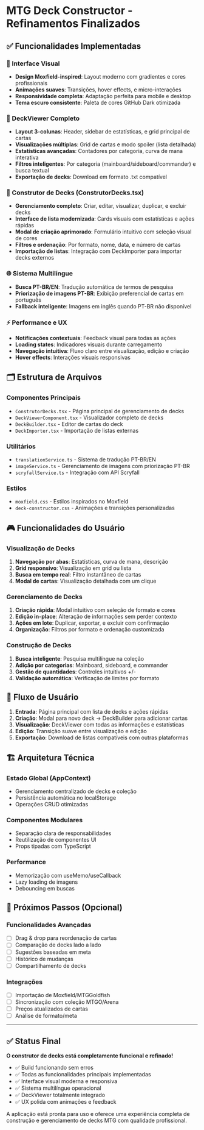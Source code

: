 # MTG Deck Constructor - Refinamentos Finalizados

## ✅ Funcionalidades Implementadas

### 🎨 Interface Visual
- **Design Moxfield-inspired**: Layout moderno com gradientes e cores profissionais
- **Animações suaves**: Transições, hover effects, e micro-interações
- **Responsividade completa**: Adaptação perfeita para mobile e desktop
- **Tema escuro consistente**: Paleta de cores GitHub Dark otimizada

### 🎯 DeckViewer Completo
- **Layout 3-colunas**: Header, sidebar de estatísticas, e grid principal de cartas
- **Visualizações múltiplas**: Grid de cartas e modo spoiler (lista detalhada)
- **Estatísticas avançadas**: Contadores por categoria, curva de mana interativa
- **Filtros inteligentes**: Por categoria (mainboard/sideboard/commander) e busca textual
- **Exportação de decks**: Download em formato .txt compatível

### 🔧 Construtor de Decks (ConstrutorDecks.tsx)
- **Gerenciamento completo**: Criar, editar, visualizar, duplicar, e excluir decks
- **Interface de lista modernizada**: Cards visuais com estatísticas e ações rápidas
- **Modal de criação aprimorado**: Formulário intuitivo com seleção visual de cores
- **Filtros e ordenação**: Por formato, nome, data, e número de cartas
- **Importação de listas**: Integração com DeckImporter para importar decks externos

### 🌐 Sistema Multilíngue
- **Busca PT-BR/EN**: Tradução automática de termos de pesquisa
- **Priorização de imagens PT-BR**: Exibição preferencial de cartas em português
- **Fallback inteligente**: Imagens em inglês quando PT-BR não disponível

### ⚡ Performance e UX
- **Notificações contextuais**: Feedback visual para todas as ações
- **Loading states**: Indicadores visuais durante carregamento
- **Navegação intuitiva**: Fluxo claro entre visualização, edição e criação
- **Hover effects**: Interações visuais responsivas

## 🗂️ Estrutura de Arquivos

### Componentes Principais
- `ConstrutorDecks.tsx` - Página principal de gerenciamento de decks
- `DeckViewerComponent.tsx` - Visualizador completo de decks
- `DeckBuilder.tsx` - Editor de cartas do deck
- `DeckImporter.tsx` - Importação de listas externas

### Utilitários
- `translationService.ts` - Sistema de tradução PT-BR/EN
- `imageService.ts` - Gerenciamento de imagens com priorização PT-BR
- `scryfallService.ts` - Integração com API Scryfall

### Estilos
- `moxfield.css` - Estilos inspirados no Moxfield
- `deck-constructor.css` - Animações e transições personalizadas

## 🎮 Funcionalidades do Usuário

### Visualização de Decks
1. **Navegação por abas**: Estatísticas, curva de mana, descrição
2. **Grid responsivo**: Visualização em grid ou lista
3. **Busca em tempo real**: Filtro instantâneo de cartas
4. **Modal de cartas**: Visualização detalhada com um clique

### Gerenciamento de Decks
1. **Criação rápida**: Modal intuitivo com seleção de formato e cores
2. **Edição in-place**: Alteração de informações sem perder contexto
3. **Ações em lote**: Duplicar, exportar, e excluir com confirmação
4. **Organização**: Filtros por formato e ordenação customizada

### Construção de Decks
1. **Busca inteligente**: Pesquisa multilíngue na coleção
2. **Adição por categorias**: Mainboard, sideboard, e commander
3. **Gestão de quantidades**: Controles intuitivos +/-
4. **Validação automática**: Verificação de limites por formato

## 🔄 Fluxo de Usuário

1. **Entrada**: Página principal com lista de decks e ações rápidas
2. **Criação**: Modal para novo deck → DeckBuilder para adicionar cartas
3. **Visualização**: DeckViewer com todas as informações e estatísticas
4. **Edição**: Transição suave entre visualização e edição
5. **Exportação**: Download de listas compatíveis com outras plataformas

## 🏗️ Arquitetura Técnica

### Estado Global (AppContext)
- Gerenciamento centralizado de decks e coleção
- Persistência automática no localStorage
- Operações CRUD otimizadas

### Componentes Modulares
- Separação clara de responsabilidades
- Reutilização de componentes UI
- Props tipadas com TypeScript

### Performance
- Memorização com useMemo/useCallback
- Lazy loading de imagens
- Debouncing em buscas

## 🎯 Próximos Passos (Opcional)

### Funcionalidades Avançadas
- [ ] Drag & drop para reordenação de cartas
- [ ] Comparação de decks lado a lado
- [ ] Sugestões baseadas em meta
- [ ] Histórico de mudanças
- [ ] Compartilhamento de decks

### Integrações
- [ ] Importação de Moxfield/MTGGoldfish
- [ ] Sincronização com coleção MTGO/Arena
- [ ] Preços atualizados de cartas
- [ ] Análise de formato/meta

---

## ✅ Status Final

**O construtor de decks está completamente funcional e refinado!**

- ✅ Build funcionando sem erros
- ✅ Todas as funcionalidades principais implementadas
- ✅ Interface visual moderna e responsiva
- ✅ Sistema multilíngue operacional
- ✅ DeckViewer totalmente integrado
- ✅ UX polida com animações e feedback

A aplicação está pronta para uso e oferece uma experiência completa de construção e gerenciamento de decks MTG com qualidade profissional.
